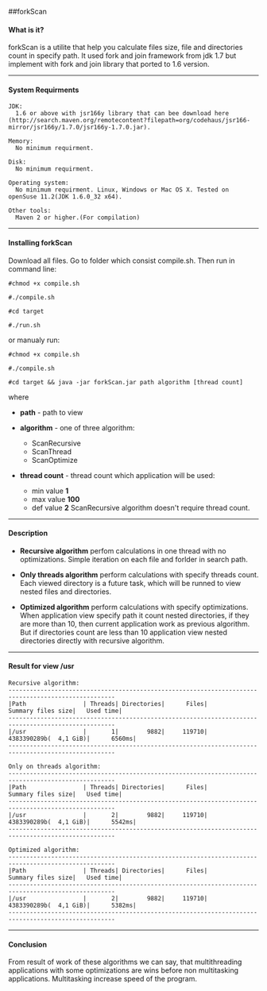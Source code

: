 ##forkScan

#### What is it?
forkScan is a utilite that help you calculate files size, file and directories count in specify path. It used fork and join framework from jdk 1.7 but implement with fork and join library that ported to 1.6 version.
**** 

#### System Requirments
    JDK:
      1.6 or above with jsr166y library that can bee download here (http://search.maven.org/remotecontent?filepath=org/codehaus/jsr166-mirror/jsr166y/1.7.0/jsr166y-1.7.0.jar).
    
    Memory:
      No minimum requirment.

    Disk:
      No minimum requirment.

    Operating system:
      No minimum requirment. Linux, Windows or Mac OS X. Tested on openSuse 11.2(JDK 1.6.0_32 x64).

    Other tools:
      Maven 2 or higher.(For compilation)
****

#### Installing forkScan
Download all files.
Go to folder which consist compile.sh. Then run in command line:

	#chmod +x compile.sh

	#./compile.sh

	#cd target

	#./run.sh


or manualy run:

	#chmod +x compile.sh

	#./compile.sh

	#cd target && java -jar forkScan.jar path algorithm [thread count]

where

- **path** - path to view

- **algorithm** - one of three algorithm:
	- ScanRecursive
	- ScanThread
	- ScanOptimize

- **thread count** - thread count which application will be used:
	- min value **1**
	- max value **100**
	- def value **2**
ScanRecursive algorithm doesn't require thread count.
****

#### Description

- **Recursive algorithm** perfom calculations in one thread with no optimizations. Simple iteration on each file and forlder in search path.

- **Only threads algorithm** perform calculations with specify threads count. Each viewed directory is a future task, which will be runned to view nested files and directories.

- **Optimized algorithm** perform calculations with specify optimizations. When application view specify path it count nested directories, if they are more than 10, then current application work as previous algorithm. But if directories count are less than 10 application view nested directories directly with recursive algorithm. 
****

#### Result for view /usr

	Recursive algorithm:
	----------------------------------------------------------------------------------------------------
	|Path                | Threads| Directories|      Files|            Summary files size|   Used time|
	----------------------------------------------------------------------------------------------------
	|/usr                |       1|        9882|     119710|        4383390289b(  4,1 GiB)|      6560ms|
	----------------------------------------------------------------------------------------------------

	Only on threads algorithm:
	----------------------------------------------------------------------------------------------------
	|Path                | Threads| Directories|      Files|            Summary files size|   Used time|
	----------------------------------------------------------------------------------------------------
	|/usr                |       2|        9882|     119710|        4383390289b(  4,1 GiB)|      5542ms|
	----------------------------------------------------------------------------------------------------

	Optimized algorithm:
	----------------------------------------------------------------------------------------------------
	|Path                | Threads| Directories|      Files|            Summary files size|   Used time|
	----------------------------------------------------------------------------------------------------
	|/usr                |       2|        9882|     119710|        4383390289b(  4,1 GiB)|      5382ms|
	----------------------------------------------------------------------------------------------------
****
#### Conclusion
From result of work of these algorithms we can say, that multithreading applications with some optimizations are wins before non multitasking applications. Multitasking increase speed of the program.
